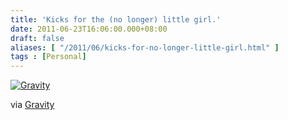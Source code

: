 ```yaml
---
title: 'Kicks for the (no longer) little girl.'
date: 2011-06-23T16:06:00.000+08:00
draft: false
aliases: [ "/2011/06/kicks-for-no-longer-little-girl.html" ]
tags : [Personal]
---
```


[![Gravity](http://jon.doblados.net/wp-content/uploads/2011/06/Gravity.jpg.scaled1000-300x225.jpg)](http://jon.doblados.net/wp-content/uploads/2011/06/Gravity.jpg.scaled1000.jpg)

  

via [Gravity](http://mobileways.de/gravity)